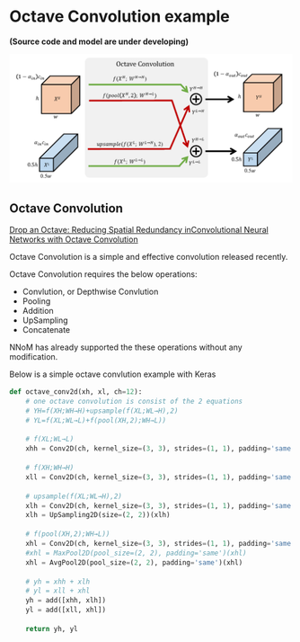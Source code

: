 # Octave Convolution example

**(Source code and model are under developing)**

![](octave_conv.png)

## Octave Convolution

[Drop an Octave: Reducing Spatial Redundancy inConvolutional Neural Networks with Octave Convolution](https://arxiv.org/pdf/1904.05049.pdf)

Octave Convolution is a simple and effective convolution released recently. 

Octave Convolution requires the below operations:

- Convlution, or Depthwise Convlution
- Pooling
- Addition
- UpSampling
- Concatenate

NNoM has already supported the these operations without any modification. 


Below is a simple octave convlution example with Keras 
~~~python
def octave_conv2d(xh, xl, ch=12):
	# one octave convolution is consist of the 2 equations
    # YH=f(XH;WH→H)+upsample(f(XL;WL→H),2)
    # YL=f(XL;WL→L)+f(pool(XH,2);WH→L))

    # f(XL;WL→L)
    xhh = Conv2D(ch, kernel_size=(3, 3), strides=(1, 1), padding='same')(xh)

    # f(XH;WH→H)
    xll = Conv2D(ch, kernel_size=(3, 3), strides=(1, 1), padding='same')(xl)

    # upsample(f(XL;WL→H),2)
	xlh = Conv2D(ch, kernel_size=(3, 3), strides=(1, 1), padding='same')(xl)
    xlh = UpSampling2D(size=(2, 2))(xlh)

    # f(pool(XH,2);WH→L))
	xhl = Conv2D(ch, kernel_size=(3, 3), strides=(1, 1), padding='same')(xh)
    #xhl = MaxPool2D(pool_size=(2, 2), padding='same')(xhl)
    xhl = AvgPool2D(pool_size=(2, 2), padding='same')(xhl)

    # yh = xhh + xlh
    # yl = xll + xhl
    yh = add([xhh, xlh])
    yl = add([xll, xhl])

    return yh, yl
~~~


